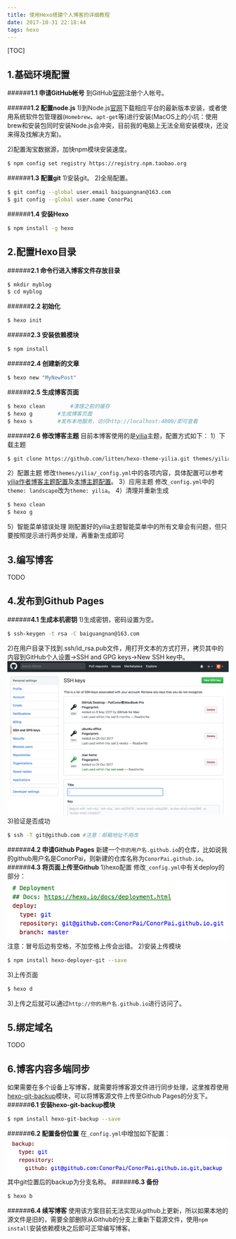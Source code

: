 ```yaml
---
title: 使用Hexo搭建个人博客的详细教程
date: 2017-10-31 22:18:44
tags: hexo
---
```


[TOC]

## 1.基础环境配置

######**1.1 申请GitHub帐号**
到GitHub[官网](https://github.com/)注册个人帐号。

######**1.2 配置node.js**
1)到Node.js[官网](https://nodejs.org/)下载相应平台的最新版本安装，或者使用系统软件包管理器(`Homebrew`、`apt-get`等)进行安装(MacOS上的小坑：使用brew和安装包同时安装Node.js会冲突，目前我的电脑上无法全局安装模块，还没来得及找解决方案)。

2)配置淘宝数据源，加快npm模块安装速度。
``` bash
$ npm config set registry https://registry.npm.taobao.org
```
######**1.3 配置git**
1)安装git。
2)全局配置。
``` bash
$ git config --global user.email baiguangnan@163.com
$ git config --global user.name ConorPai
```

######**1.4 安装Hexo**
``` bash
$ npm install -g hexo
```

## 2.配置Hexo目录

######**2.1 命令行进入博客文件存放目录**
``` bash
$ mkdir myblog
$ cd myblog
```
######**2.2 初始化**
``` bash
$ hexo init
```
######**2.3 安装依赖模块**
``` bash
$ npm install
```
######**2.4 创建新的文章**
``` bash
$ hexo new "MyNewPost"
```
######**2.5 生成博客页面**
``` bash
$ hexo clean 		#清理之前的缓存
$ hexo g		#生成博客页面
$ hexo s		#发布本地服务，访问http://localhost:4000/即可查看
```
######**2.6 修改博客主题**
目前本博客使用的是[yilia](https://github.com/litten/hexo-theme-yilia)主题，配置方式如下：
1）下载主题
``` bash
$ git clone https://github.com/litten/hexo-theme-yilia.git themes/yilia
```
2）配置主题
修改`themes/yilia/_config.yml`中的各项内容，具体配置可以参考[yilia作者博客主题配置](https://github.com/litten/BlogBackup/blob/master/_config.yml)及[本博主题配置](https://github.com/ConorPai/ConorPai.github.io/blob/backup/themes/yilia/_config.yml)。
3）应用主题
修改`_config.yml`中的`theme: landscape`改为`theme: yilia`。
4）清理并重新生成
``` bash
$ hexo clean
$ hexo g
```
5）智能菜单错误处理
刚配置好的yilia主题智能菜单中的所有文章会有问题，但只要按照提示进行两步处理，再重新生成即可

## 3.编写博客
TODO
## 4.发布到Github Pages
######**4.1 生成本机密钥**
1)生成密钥，密码设置为空。
``` bash
$ ssh-keygen -t rsa -C baiguangnan@163.com
```
2)在用户目录下找到.ssh/id_rsa.pub文件，用打开文本的方式打开，拷贝其中的内容到GitHub个人设置->SSH and GPG keys->New SSH key中。
![设置SSH](confighexo/ssh.png)
3)验证是否成功
``` bash
$ ssh -T git@github.com #注意：邮箱地址不用改
```
######**4.2 申请Github Pages**
新建一个`你的用户名.github.io`的仓库，比如说我的github用户名是ConorPai，则新建的仓库名称为`ConorPai.github.io`。
######**4.3 将页面上传至Github**
1)hexo配置
修改`_config.yml`中有关deploy的部分：
![](confighexo/deploy.png)
注意：冒号后边有空格，不加空格上传会出错。
2)安装上传模块
``` bash
$ npm install hexo-deployer-git --save
```
3)上传页面
``` bash
$ hexo d
```
3)上传之后就可以通过`http://你的用户名.github.io`进行访问了。
## 5.绑定域名
TODO
## 6.博客内容多端同步
如果需要在多个设备上写博客，就需要将博客源文件进行同步处理，这里推荐使用[hexo-git-backup](https://github.com/coneycode/hexo-git-backup)模块，可以将博客源文件上传至Github Pages的分支下。
######**6.1 安装hexo-git-backup模块**
``` bash
$ npm install hexo-git-backup --save
```
######**6.2 配置备份位置**
在`_config.yml`中增加如下配置：
![](confighexo/backup.png)
其中git位置后的backup为分支名称。
######**6.3 备份**
``` bash
$ hexo b
```
######**6.4 续写博客**
使用该方案目前无法实现从github上更新，所以如果本地的源文件是旧的，需要全部删除从Github的分支上重新下载源文件，使用`npm install`安装依赖模块之后即可正常编写博客。